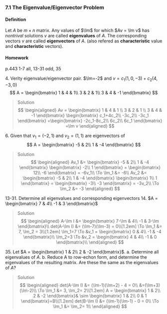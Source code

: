 ### 7.1 The Eigenvalue/Eigenvector Problem

#### Definition
Let $A$ be $m\times n$ matrix. Any values of $\lm$ for which $Av = \lm v$ has _nontrival_ solutions $v$ are called **eigenvalues** of $A$. The corresponding vectors $v$ are called **eigenvectors** of $A$. (also refered as **characteristic** value and **characteristic** vectors).

#### Homework
p.443 1-7 all, 13-31 odd, 35

4\. Verity eigenvalue/eigenvector pair. $\lm=-2$ and $v = c_1(1, 0, -3) + c_2(4, -3, 0)$
$$
A = \begin{bmatrix}
1 & 4 & 1\\
3 & 2 & 1\\
3 & 4 & -1
\end{bmatrix}
$$
>Solution
$$
\begin{aligned}
Av = \begin{bmatrix}
1 & 4 & 1 \\
3 & 2 & 1 \\
3 & 4 & -1
\end{bmatrix}
\begin{bmatrix}
c_1+4c_2\\
-3c_2\\
-3c_1
\end{bmatrix}
=\begin{bmatrix}
-2c_1-8c_2\\
6c_2\\
6c_1
\end{bmatrix}
=\lm v
\end{aligned}
$$

6\. Given that $v_1=(-2,1)$ and $v_2=(1, 1)$ are eigenvectors of
$$
A = \begin{bmatrix}
-5 & 2\\
1 & -4
\end{bmatrix}
$$
>Solution
$$
\begin{aligned}
Av_1 &= \begin{bmatrix}
-5 & 2\\
1 & -4
\end{bmatrix}
\begin{bmatrix}
-2\\
1
\end{bmatrix}
= \begin{bmatrix}
12\\
-6
\end{bmatrix}
= -6v_1\\
\To \lm_1 &= -6\\
Av_2 &= \begin{bmatrix}
-5 & 2\\
1 & -4
\end{bmatrix}
\begin{bmatrix}
1\\
1
\end{bmatrix}
= \begin{bmatrix}
-3\\
-3
\end{bmatrix}
= -3v_2\\
\To \lm_2 &= -3
\end{aligned}
$$

13-31\. Determine all eigenvalues and corresponding eigenvectors
14\. $A = \begin{bmatrix}
7 & 4\\
-1 & 3
\end{bmatrix}$
>Solution
$$
\begin{aligned}
A-\lm I &= \begin{bmatrix}
7-\lm & 4\\
-1 & 3-\lm
\end{bmatrix}\\
det(A-\lm I) &= (\lm-7)(\lm-3) = 0\\[1.2em]
\To \lm_1 &= 7, \lm_2 = 3\\[1.2em]
\lm_1=7 \To &v_1 = \begin{bmatrix}
0 & 4\\
-1 & -4
\end{bmatrix}\\
\lm_2=3 \To &v_2 = \begin{bmatrix}
4 & 4\\
-1 & 0
\end{bmatrix}\\
\end{aligned}
$$

35\. Let $A = \begin{bmatrix}
1 & 2\\
2 & -2
\end{bmatrix}$.
a. Determine all eigenvalues of $A$.
b. Reduce A to row-echon form, and determine the eigenvalues of the resulting matrix. Are these the same as the eigenvalues of $A$?
>Solution
$$
\begin{aligned}
det(A-\lm I) &= (\lm-1)(\lm+2) - 4 = 0\\
&=(\lm+3)(\lm-2)\\
\To \lm_1 &= 3, \lm_2= 2\\[1.2em]
A = \begin{bmatrix}
1 & 2\\
2 & -2
\end{bmatrix}&
\sim
\begin{bmatrix}
1 & 2\\
0 & 1
\end{bmatrix}=B\\[1.2em]
det(B-\lm I) &= (\lm-1)(\lm-1) - 0 = 0\\
\To \lm_1 &= \lm_2= 1\\
\end{aligned}
$$
